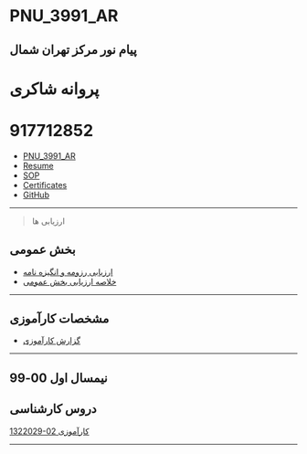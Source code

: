 # PNU_3991_AR
پیام نور مرکز تهران شمال
------------------
   
 # پروانه شاکری
 # 917712852
 - [PNU_3991_AR](https://github.com/farzadsahraei/PNU_3991_AR)
 - [Resume](https://github.com/parvaneshakeri/PNU_3991_AR/blob/main/cv%20pshakeri.pdf) 
 - [SOP](https://farzadsahraei.github.io/sahraei.github.io/docs/SOP.pdf)
 - [Certificates](https://github.com/parvaneshakeri/PNU_3991_AR/blob/main/parvaneshakeri-1.jpg)
 - [GitHub](https://farzadsahraei.github.io/sahraei.github.io/docs/jlord.png)
 
------------------
> ارزیابی ها

##  بخش عمومی
- [ارزیابی رزومه و انگیزه نامه](https://farzadsahraei.github.io/sahraei.github.io/docs/XX_CV_CheckList_AR_3991.pdf)
- [خلاصه ارزیابی بخش عمومی](https://farzadsahraei.github.io/sahraei.github.io/docs/XX_GeneralSection_CheckList_AR_3991.pdf)




------------------
## مشخصات کارآموزی
 - [گزارش کارآموزی](https://github.com/parvaneshakeri/PNU_3991_AR/blob/main/%D9%81%D8%B1%D9%85%20%D9%87%D8%A7%DB%8C%20%DA%A9%D8%A7%D8%B1%D8%A2%D9%85%D9%88%D8%B2%DB%8C.pdf)

  
------------------
## نیمسال اول 00-99

## دروس کارشناسی

[1322029-02     کارآموزی](https://github.com/parvaneshakeri/PNU_3991/blob/master/_BSc/Internship/1511011_01/02_%D9%BE%D8%B1%D9%88%D8%A7%D9%86%D9%87%20%D8%B4%D8%A7%D9%83%D8%B1%D9%8A/readme.md)


------------------





